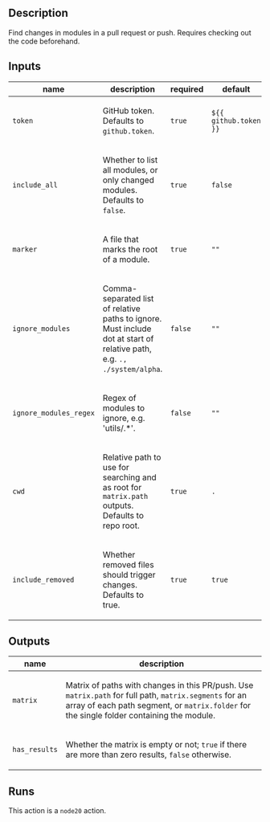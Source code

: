 ## Description

Find changes in modules in a pull request or push. Requires checking out the code beforehand.

## Inputs

| name | description | required | default |
| --- | --- | --- | --- |
| `token` | <p>GitHub token. Defaults to <code>github.token</code>.</p> | `true` | `${{ github.token }}` |
| `include_all` | <p>Whether to list all modules, or only changed modules. Defaults to <code>false</code>.</p> | `true` | `false` |
| `marker` | <p>A file that marks the root of a module.</p> | `true` | `""` |
| `ignore_modules` | <p>Comma-separated list of relative paths to ignore. Must include dot at start of relative path, e.g. <code>., ./system/alpha</code>.</p> | `false` | `""` |
| `ignore_modules_regex` | <p>Regex of modules to ignore, e.g. 'utils/.*'.</p> | `false` | `""` |
| `cwd` | <p>Relative path to use for searching and as root for <code>matrix.path</code> outputs. Defaults to repo root.</p> | `true` | `.` |
| `include_removed` | <p>Whether removed files should trigger changes. Defaults to true.</p> | `true` | `true` |


## Outputs

| name | description |
| --- | --- |
| `matrix` | <p>Matrix of paths with changes in this PR/push. Use <code>matrix.path</code> for full path, <code>matrix.segments</code> for an array of each path segment, or <code>matrix.folder</code> for the single folder containing the module.</p> |
| `has_results` | <p>Whether the matrix is empty or not; <code>true</code> if there are more than zero results, <code>false</code> otherwise.</p> |


## Runs

This action is a `node20` action.



